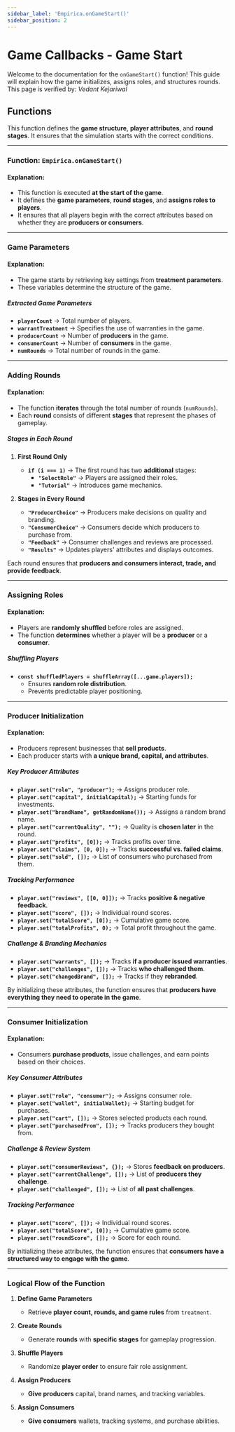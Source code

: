 ```yaml
---
sidebar_label: 'Empirica.onGameStart()'
sidebar_position: 2
---
```


# <span class="h1style">Game Callbacks - Game Start</span>
Welcome to the documentation for the `onGameStart()` function! This guide will explain how the game initializes, assigns roles, and structures rounds. This page is verified by: *Vedant Kejariwal*

## <span class="h2style">Functions</span>
This function defines the **game structure**, **player attributes**, and **round stages**. It ensures that the simulation starts with the correct conditions.

---

### <span class="custom-function-heading">Function: `Empirica.onGameStart()`</span>

#### Explanation:
- This function is executed **at the start of the game**.
- It defines the **game parameters**, **round stages**, and **assigns roles to players**.
- It ensures that all players begin with the correct attributes based on whether they are **producers or consumers**.

---

### <span class="custom-function-heading">Game Parameters</span>

#### Explanation:
- The game starts by retrieving key settings from **treatment parameters**.
- These variables determine the structure of the game.

##### **Extracted Game Parameters**
- **`playerCount`** → Total number of players.
- **`warrantTreatment`** → Specifies the use of warranties in the game.
- **`producerCount`** → Number of **producers** in the game.
- **`consumerCount`** → Number of **consumers** in the game.
- **`numRounds`** → Total number of rounds in the game.

---

### <span class="custom-function-heading">Adding Rounds</span>

#### Explanation:
- The function **iterates** through the total number of rounds (`numRounds`).
- Each **round** consists of different **stages** that represent the phases of gameplay.

##### **Stages in Each Round**
1. **First Round Only**
   - **`if (i === 1)`** → The first round has two **additional** stages:
     - **`"SelectRole"`** → Players are assigned their roles.
     - **`"Tutorial"`** → Introduces game mechanics.
   
2. **Stages in Every Round**
   - **`"ProducerChoice"`** → Producers make decisions on quality and branding.
   - **`"ConsumerChoice"`** → Consumers decide which producers to purchase from.
   - **`"Feedback"`** → Consumer challenges and reviews are processed.
   - **`"Results"`** → Updates players' attributes and displays outcomes.

Each round ensures that **producers and consumers interact, trade, and provide feedback**.

---

### <span class="custom-function-heading">Assigning Roles</span>

#### Explanation:
- Players are **randomly shuffled** before roles are assigned.
- The function **determines** whether a player will be a **producer** or a **consumer**.

##### **Shuffling Players**
- **`const shuffledPlayers = shuffleArray([...game.players]);`**  
  - Ensures **random role distribution**.
  - Prevents predictable player positioning.

---

### <span class="custom-function-heading">Producer Initialization</span>

#### Explanation:
- Producers represent businesses that **sell products**.
- Each producer starts with **a unique brand, capital, and attributes**.

##### **Key Producer Attributes**
- **`player.set("role", "producer");`** → Assigns producer role.
- **`player.set("capital", initialCapital);`** → Starting funds for investments.
- **`player.set("brandName", getRandomName());`** → Assigns a random brand name.
- **`player.set("currentQuality", "");`** → Quality is **chosen later** in the round.
- **`player.set("profits", [0]);`** → Tracks profits over time.
- **`player.set("claims", [0, 0]);`** → Tracks **successful vs. failed claims**.
- **`player.set("sold", []);`** → List of consumers who purchased from them.

##### **Tracking Performance**
- **`player.set("reviews", [[0, 0]]);`** → Tracks **positive & negative feedback**.
- **`player.set("score", []);`** → Individual round scores.
- **`player.set("totalScore", [0]);`** → Cumulative game score.
- **`player.set("totalProfits", 0);`** → Total profit throughout the game.

##### **Challenge & Branding Mechanics**
- **`player.set("warrants", []);`** → Tracks **if a producer issued warranties**.
- **`player.set("challenges", []);`** → Tracks **who challenged them**.
- **`player.set("changedBrand", []);`** → Tracks if they **rebranded**.

By initializing these attributes, the function ensures that **producers have everything they need to operate in the game**.

---

### <span class="custom-function-heading">Consumer Initialization</span>

#### Explanation:
- Consumers **purchase products**, issue challenges, and earn points based on their choices.

##### **Key Consumer Attributes**
- **`player.set("role", "consumer");`** → Assigns consumer role.
- **`player.set("wallet", initialWallet);`** → Starting budget for purchases.
- **`player.set("cart", []);`** → Stores selected products each round.
- **`player.set("purchasedFrom", []);`** → Tracks producers they bought from.

##### **Challenge & Review System**
- **`player.set("consumerReviews", {});`** → Stores **feedback on producers**.
- **`player.set("currentChallenge", []);`** → List of **producers they challenge**.
- **`player.set("challenged", []);`** → List of **all past challenges**.

##### **Tracking Performance**
- **`player.set("score", []);`** → Individual round scores.
- **`player.set("totalScore", [0]);`** → Cumulative game score.
- **`player.set("roundScore", []);`** → Score for each round.

By initializing these attributes, the function ensures that **consumers have a structured way to engage with the game**.

---

### <span class="custom-function-heading">Logical Flow of the Function</span>

1. **Define Game Parameters**
   - Retrieve **player count, rounds, and game rules** from `treatment`.

2. **Create Rounds**
   - Generate **rounds** with **specific stages** for gameplay progression.

3. **Shuffle Players**
   - Randomize **player order** to ensure fair role assignment.

4. **Assign Producers**
   - **Give producers** capital, brand names, and tracking variables.

5. **Assign Consumers**
   - **Give consumers** wallets, tracking systems, and purchase abilities.
